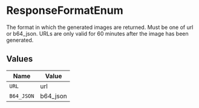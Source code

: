 # ResponseFormatEnum

The format in which the generated images are returned. Must be one of url or b64_json. URLs are only valid for 60 minutes after the image has been generated.


## Values

| Name       | Value      |
| ---------- | ---------- |
| `URL`      | url        |
| `B64_JSON` | b64_json   |